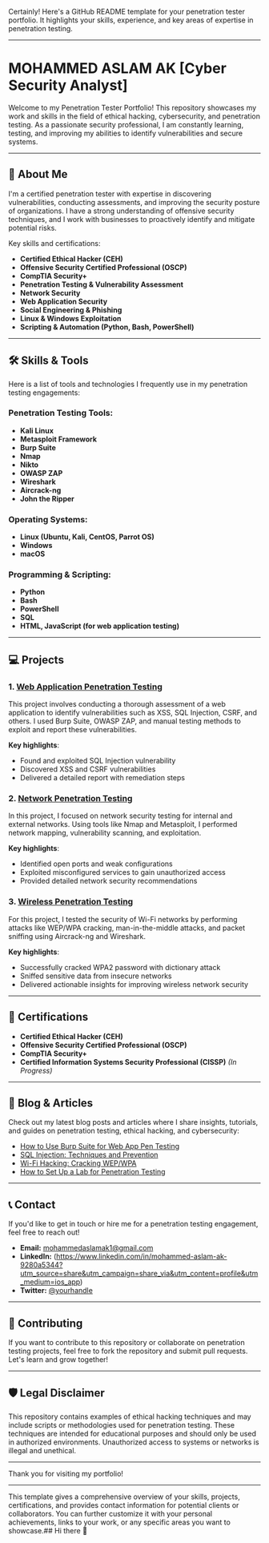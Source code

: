 Certainly! Here's a GitHub README template for your penetration tester portfolio. It highlights your skills, experience, and key areas of expertise in penetration testing.

---

# MOHAMMED ASLAM AK [Cyber Security Analyst]

Welcome to my Penetration Tester Portfolio! This repository showcases my work and skills in the field of ethical hacking, cybersecurity, and penetration testing. As a passionate security professional, I am constantly learning, testing, and improving my abilities to identify vulnerabilities and secure systems.

---

## 🚀 About Me

I'm a certified penetration tester with expertise in discovering vulnerabilities, conducting assessments, and improving the security posture of organizations. I have a strong understanding of offensive security techniques, and I work with businesses to proactively identify and mitigate potential risks.

Key skills and certifications:
- **Certified Ethical Hacker (CEH)**
- **Offensive Security Certified Professional (OSCP)**
- **CompTIA Security+**
- **Penetration Testing & Vulnerability Assessment**
- **Network Security**
- **Web Application Security**
- **Social Engineering & Phishing**
- **Linux & Windows Exploitation**
- **Scripting & Automation (Python, Bash, PowerShell)**

---

## 🛠 Skills & Tools

Here is a list of tools and technologies I frequently use in my penetration testing engagements:

### Penetration Testing Tools:
- **Kali Linux**
- **Metasploit Framework**
- **Burp Suite**
- **Nmap**
- **Nikto**
- **OWASP ZAP**
- **Wireshark**
- **Aircrack-ng**
- **John the Ripper**

### Operating Systems:
- **Linux (Ubuntu, Kali, CentOS, Parrot OS)**
- **Windows**
- **macOS**

### Programming & Scripting:
- **Python**
- **Bash**
- **PowerShell**
- **SQL**
- **HTML, JavaScript (for web application testing)**

---

## 💻 Projects

### 1. [Web Application Penetration Testing](#)
This project involves conducting a thorough assessment of a web application to identify vulnerabilities such as XSS, SQL Injection, CSRF, and others. I used Burp Suite, OWASP ZAP, and manual testing methods to exploit and report these vulnerabilities.

**Key highlights**:
- Found and exploited SQL Injection vulnerability
- Discovered XSS and CSRF vulnerabilities
- Delivered a detailed report with remediation steps

### 2. [Network Penetration Testing](#)
In this project, I focused on network security testing for internal and external networks. Using tools like Nmap and Metasploit, I performed network mapping, vulnerability scanning, and exploitation.

**Key highlights**:
- Identified open ports and weak configurations
- Exploited misconfigured services to gain unauthorized access
- Provided detailed network security recommendations

### 3. [Wireless Penetration Testing](#)
For this project, I tested the security of Wi-Fi networks by performing attacks like WEP/WPA cracking, man-in-the-middle attacks, and packet sniffing using Aircrack-ng and Wireshark.

**Key highlights**:
- Successfully cracked WPA2 password with dictionary attack
- Sniffed sensitive data from insecure networks
- Delivered actionable insights for improving wireless network security

---

## 📜 Certifications

- **Certified Ethical Hacker (CEH)**
- **Offensive Security Certified Professional (OSCP)**
- **CompTIA Security+**
- **Certified Information Systems Security Professional (CISSP)** *(In Progress)*

---

## 📝 Blog & Articles

Check out my latest blog posts and articles where I share insights, tutorials, and guides on penetration testing, ethical hacking, and cybersecurity:

- [How to Use Burp Suite for Web App Pen Testing](#)
- [SQL Injection: Techniques and Prevention](#)
- [Wi-Fi Hacking: Cracking WEP/WPA](#)
- [How to Set Up a Lab for Penetration Testing](#)

---

## 📞 Contact

If you'd like to get in touch or hire me for a penetration testing engagement, feel free to reach out!

- **Email:** mohammedaslamak1@gmail.com
- **LinkedIn:** (https://www.linkedin.com/in/mohammed-aslam-ak-9280a5344?utm_source=share&utm_campaign=share_via&utm_content=profile&utm_medium=ios_app)
- **Twitter:** [@yourhandle](#)

---

## 🔧 Contributing

If you want to contribute to this repository or collaborate on penetration testing projects, feel free to fork the repository and submit pull requests. Let's learn and grow together!

---

## 🛡️ Legal Disclaimer

This repository contains examples of ethical hacking techniques and may include scripts or methodologies used for penetration testing. These techniques are intended for educational purposes and should only be used in authorized environments. Unauthorized access to systems or networks is illegal and unethical.

---

Thank you for visiting my portfolio!

---

This template gives a comprehensive overview of your skills, projects, certifications, and provides contact information for potential clients or collaborators. You can further customize it with your personal achievements, links to your work, or any specific areas you want to showcase.## Hi there 👋

<!--
**azlamm/Azlamm** is a ✨ _special_ ✨ repository because its `README.md` (this file) appears on your GitHub profile.

Here are some ideas to get you started:

- 🔭 I’m currently working on ...
- 🌱 I’m currently learning ...
- 👯 I’m looking to collaborate on ...
- 🤔 I’m looking for help with ...
- 💬 Ask me about ...
- 📫 How to reach me: ...
- 😄 Pronouns: ...
- ⚡ Fun fact: ...
-->
